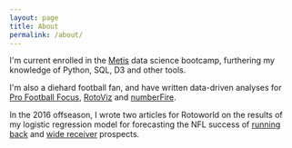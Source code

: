 ```yaml
---
layout: page
title: About
permalink: /about/
---
```


I'm current enrolled in the [Metis](http://www.thisismetis.com/) data science bootcamp, furthering my knowledge of Python, SQL, D3 and other tools.

I'm also a diehard football fan, and have written data-driven analyses for [Pro Football Focus](https://www.profootballfocus.com/blog/author/colekev/), [RotoViz](http://rotoviz.com/author/colekev/) and [numberFire](https://www.numberfire.com/author/kevin-cole).

In the 2016 offseason, I wrote two articles for Rotoworld on the results of my logistic regression model for forecasting the NFL success of [running back](http://www.rotoworld.com/articles/nfl/62595/446/forecasting-rb-performance) and [wide receiver](http://www.rotoworld.com/articles/nfl/62596/446/forecasting-wr-performance) prospects.
